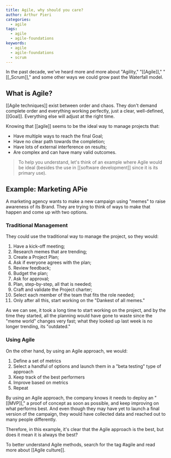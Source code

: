 ```yaml
---
title: Agile, why should you care?
author: Arthur Pieri
categories:
  - agile
tags:
  - agile
  - agile-foundations
keywords:
  - agile
  - agile-foundations
  - scrum
---
```

In the past decade, we've heard more and more about "Agility," "[[Agile]]," "[[_Scrum]]," and some other ways we could grow past the Waterfall model.

## What is Agile?

[[Agile techniques]] exist between order and chaos. They don't demand complete order and everything working perfectly, just a clear, well-defined, [[Goal]]. Everything else will adjust at the right time.

Knowing that [[agile]] seems to be the ideal way to manage projects that:

- Have multiple ways to reach the final Goal;
- Have no clear path towards the completion;
- Have lots of external interference on results;
- Are complex and can have many valid outcomes.

> To help you understand, let's think of an example where Agile would be ideal (besides the use in [[software development]] since it is its primary use).

## Example: Marketing APie

A marketing agency wants to make a new campaign using "memes" to raise awareness of its Brand. They are trying to think of ways to make that happen and come up with two options.

### Traditional Management

They could use the traditional way to manage the project, so they would:

1. Have a kick-off meeting;
2. Research memes that are trending;
3. Create a Project Plan;
4. Ask if everyone agrees with the plan;
5. Review feedback;
6. Budget the plan;
7. Ask for approval;
8. Plan, step-by-step, all that is needed;
9. Craft and validate the Project charter;
10. Select each member of the team that fits the role needed;
11. Only after all this, start working on the "Dankest of all memes."

As we can see, it took a long time to start working on the project, and by the time they started, all the planning would have gone to waste since the "meme world" changes very fast; what they looked up last week is no longer trending, its "outdated."

### Using Agile

On the other hand, by using an Agile approach, we would:

1. Define a set of metrics
2. Select a handful of options and launch them in a "beta testing" type of approach
3. Keep track of the best performers
4. Improve based on metrics
5. Repeat

By using an Agile approach, the company knows it needs to deploy an "[[MVP]]," a proof of concept as soon as possible, and keep improving on what performs best. And even though they may have yet to launch a final version of the campaign, they would have collected data and reached out to many people differently.

Therefore, in this example, it's clear that the Agile approach is the best, but does it mean it is always the best?

To better understand Agile methods, search for the tag #agile and read more about [[Agile culture]].
